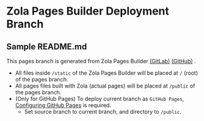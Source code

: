 # Zola Pages Builder Deployment Branch

## Sample README.md

  This pages branch is generated from Zola Pages Builder
  [(GitLab)](https://gitlab.com/snoopy3476/zola-pages-builder)
  [(GitHub)](https://github.com/snoopy3476/zola-pages-builder)
  .

  - All files inside `/static` of the Zola Pages Builder
    will be placed at `/` (root) of the pages branch.  
  - All pages files built with Zola (actual pages)
    will be placed at `/public` of the pages branch.
  - (Only for GitHub Pages) To deploy current branch as `GitHub Pages`,
    [Configuring GitHub Pages](https://docs.github.com/pages/getting-started-with-github-pages/configuring-a-publishing-source-for-your-github-pages-site)
    is required.
    - Set source branch to current branch, and directory to `/public`.
